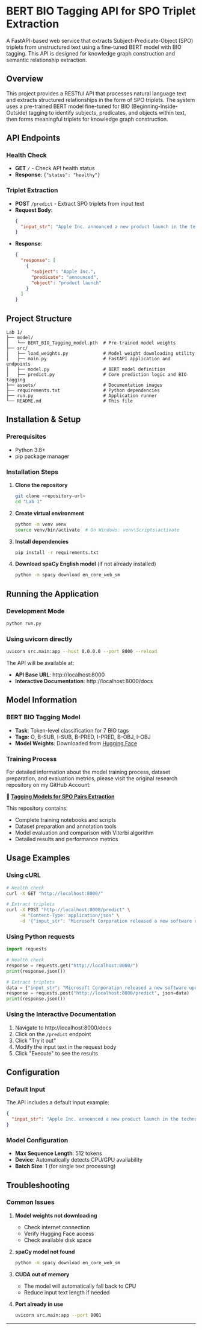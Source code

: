 # BERT BIO Tagging API for SPO Triplet Extraction

A FastAPI-based web service that extracts Subject-Predicate-Object (SPO) triplets from unstructured text using a fine-tuned BERT model with BIO tagging. This API is designed for knowledge graph construction and semantic relationship extraction.

## Overview

This project provides a RESTful API that processes natural language text and extracts structured relationships in the form of SPO triplets. The system uses a pre-trained BERT model fine-tuned for BIO (Beginning-Inside-Outside) tagging to identify subjects, predicates, and objects within text, then forms meaningful triplets for knowledge graph construction.


## API Endpoints

### Health Check
- **GET** `/` - Check API health status
- **Response**: `{"status": "healthy"}`

### Triplet Extraction
- **POST** `/predict` - Extract SPO triplets from input text
- **Request Body**: 
  ```json
  {
    "input_str": "Apple Inc. announced a new product launch in the technology sector."
  }
  ```
- **Response**:
  ```json
  {
    "response": [
      {
        "subject": "Apple Inc.",
        "predicate": "announced",
        "object": "product launch"
      }
    ]
  }
  ```

## Project Structure

```
Lab 1/
├── model/
│   └── BERT_BIO_Tagging_model.pth  # Pre-trained model weights
├── src/
│   ├── load_weights.py             # Model weight downloading utility
│   ├── main.py                     # FastAPI application and endpoints
│   ├── model.py                    # BERT model definition
│   ├── predict.py                  # Core prediction logic and BIO tagging
├── assets/                         # Documentation images
├── requirements.txt                # Python dependencies
├── run.py                          # Application runner
└── README.md                       # This file
```

## Installation & Setup

### Prerequisites
- Python 3.8+
- pip package manager

### Installation Steps

1. **Clone the repository**
   ```bash
   git clone <repository-url>
   cd "Lab 1"
   ```

2. **Create virtual environment**
   ```bash
   python -m venv venv
   source venv/bin/activate  # On Windows: venv\Scripts\activate
   ```

3. **Install dependencies**
   ```bash
   pip install -r requirements.txt
   ```

4. **Download spaCy English model** (if not already installed)
   ```bash
   python -m spacy download en_core_web_sm
   ```

## Running the Application

### Development Mode
```bash
python run.py
```

### Using uvicorn directly
```bash
uvicorn src.main:app --host 0.0.0.0 --port 8000 --reload
```

The API will be available at:
- **API Base URL**: http://localhost:8000
- **Interactive Documentation**: http://localhost:8000/docs

## Model Information

### BERT BIO Tagging Model
- **Task**: Token-level classification for 7 BIO tags
- **Tags**: O, B-SUB, I-SUB, B-PRED, I-PRED, B-OBJ, I-OBJ
- **Model Weights**: Downloaded from [Hugging Face](https://huggingface.co/MayankTamakuwala/BERT_BIO_Tagger)

### Training Process
For detailed information about the model training process, dataset preparation, and evaluation metrics, please visit the original research repository on my GitHub Account:

**🔗 [Tagging Models for SPO Pairs Extraction](https://github.com/MayankTamakuwala/Tagging_Models_For_SPO_Pairs_Extraction)**

This repository contains:
- Complete training notebooks and scripts
- Dataset preparation and annotation tools
- Model evaluation and comparison with Viterbi algorithm
- Detailed results and performance metrics

## Usage Examples

### Using cURL
```bash
# Health check
curl -X GET "http://localhost:8000/"

# Extract triplets
curl -X POST "http://localhost:8000/predict" \
     -H "Content-Type: application/json" \
     -d '{"input_str": "Microsoft Corporation released a new software update for Windows 11."}'
```

### Using Python requests
```python
import requests

# Health check
response = requests.get("http://localhost:8000/")
print(response.json())

# Extract triplets
data = {"input_str": "Microsoft Corporation released a new software update for Windows 11."}
response = requests.post("http://localhost:8000/predict", json=data)
print(response.json())
```

### Using the Interactive Documentation
1. Navigate to http://localhost:8000/docs
2. Click on the `/predict` endpoint
3. Click "Try it out"
4. Modify the input text in the request body
5. Click "Execute" to see the results

## Configuration

### Default Input
The API includes a default input example:
```json
{
  "input_str": "Apple Inc. announced a new product launch in the technology sector."
}
```

### Model Configuration
- **Max Sequence Length**: 512 tokens
- **Device**: Automatically detects CPU/GPU availability
- **Batch Size**: 1 (for single text processing)

## Troubleshooting

### Common Issues

1. **Model weights not downloading**
   - Check internet connection
   - Verify Hugging Face access
   - Check available disk space

2. **spaCy model not found**
   ```bash
   python -m spacy download en_core_web_sm
   ```

3. **CUDA out of memory**
   - The model will automatically fall back to CPU
   - Reduce input text length if needed

4. **Port already in use**
   ```bash
   uvicorn src.main:app --port 8001
   ```
---